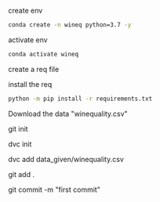 create env
```bash
conda create -n wineq python=3.7 -y
```

activate env
```bash
conda activate wineq
```

create a req file

install the req
```bash
python -m pip install -r requirements.txt
```

Download the data "winequality.csv"

git init

dvc init

dvc add data_given/winequality.csv

git add .

git commit -m "first commit"